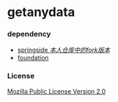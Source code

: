 # getanydata


### dependency
 + [springside *本人仓库中的fork版本*](https://github.com/hardenCN/springside4)
 + [foundation](http://foundation.zurb.com/docs/)



### License
  [Mozilla Public License Version 2.0](https://www.mozilla.org/en-US/MPL/2.0/)
